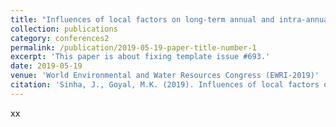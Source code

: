 ```yaml
---
title: "Influences of local factors on long-term annual and intra-annual water balances across 25 major river basins in India"
collection: publications
category: conferences2
permalink: /publication/2019-05-19-paper-title-number-1
excerpt: 'This paper is about fixing template issue #693.'
date: 2019-05-19
venue: 'World Environmental and Water Resources Congress (EWRI-2019)'
citation: 'Sinha, J., Goyal, M.K. (2019). Influences of local factors on long-term annual and intra-annual water balances across 25 major river basins in India. World Environmental and Water Resources Congress (EWRI-2019), 19-23 May 2019, Pittsburgh, Pennsylvania.'
---
```


xx
